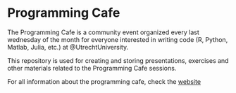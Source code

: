 # Programming Cafe

The Programming Cafe is a community event organized every last wednesday of the month for everyone interested in writing code (R, Python, Matlab, Julia, etc.) at @UtrechtUniversity.

This repository is used for creating and storing presentations, exercises and other materials related to the Programming Cafe sessions.

For all information about the programming cafe, check the [website](https://utrechtuniversity.github.io/programming-cafe/)
